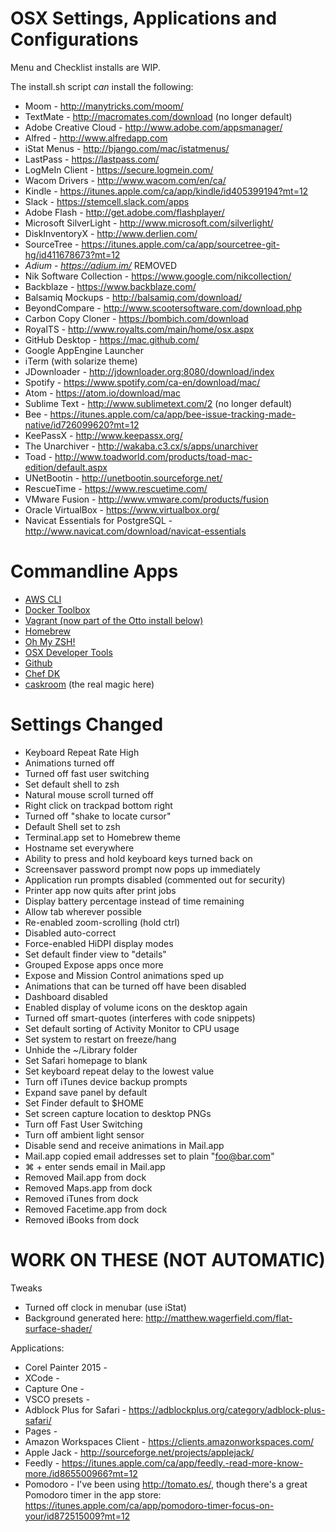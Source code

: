OSX Settings, Applications and Configurations 
=============================================
Menu and Checklist installs are WIP. 

The install.sh script *can* install the following:

 - Moom - http://manytricks.com/moom/
 - TextMate - http://macromates.com/download (no longer default)
 - Adobe Creative Cloud - http://www.adobe.com/appsmanager/
 - Alfred - http://www.alfredapp.com
 - iStat Menus - http://bjango.com/mac/istatmenus/
 - LastPass - https://lastpass.com/
 - LogMeIn Client - https://secure.logmein.com/
 - Wacom Drivers - http://www.wacom.com/en/ca/
 - Kindle - https://itunes.apple.com/ca/app/kindle/id405399194?mt=12
 - Slack - https://stemcell.slack.com/apps
 - Adobe Flash - http://get.adobe.com/flashplayer/
 - Microsoft SilverLight - http://www.microsoft.com/silverlight/
 - DiskInventoryX - http://www.derlien.com/
 - SourceTree - https://itunes.apple.com/ca/app/sourcetree-git-hg/id411678673?mt=12
 - _Adium - https://adium.im/_ REMOVED
 - Nik Software Collection - https://www.google.com/nikcollection/ 
 - Backblaze - https://www.backblaze.com/
 - Balsamiq Mockups - http://balsamiq.com/download/
 - BeyondCompare - http://www.scootersoftware.com/download.php
 - Carbon Copy Cloner - https://bombich.com/download
 - RoyalTS - http://www.royalts.com/main/home/osx.aspx
 - GitHub Desktop - https://mac.github.com/
 - Google AppEngine Launcher
 - iTerm (with solarize theme)
 - JDownloader - http://jdownloader.org:8080/download/index
 - Spotify - https://www.spotify.com/ca-en/download/mac/
 - Atom - https://atom.io/download/mac
 - Sublime Text - http://www.sublimetext.com/2 (no longer default)
 - Bee - https://itunes.apple.com/ca/app/bee-issue-tracking-made-native/id726099620?mt=12
 - KeePassX - http://www.keepassx.org/
 - The Unarchiver - http://wakaba.c3.cx/s/apps/unarchiver
 - Toad - http://www.toadworld.com/products/toad-mac-edition/default.aspx
 - UNetBootin - http://unetbootin.sourceforge.net/
 - RescueTime - https://www.rescuetime.com/
 - VMware Fusion - http://www.vmware.com/products/fusion
 - Oracle VirtualBox - https://www.virtualbox.org/
 - Navicat Essentials for PostgreSQL - http://www.navicat.com/download/navicat-essentials
  
Commandline Apps
================

 - [AWS CLI](http://aws.amazon.com/cli/)
 - [Docker Toolbox](https://www.docker.com/toolbox)
 - [Vagrant (now part of the Otto install below)](https://www.vagrantup.com/downloads.html) 
 - [Homebrew](http://brew.sh) 
 - [Oh My ZSH!](http://ohmyz.sh) 
 - [OSX Developer Tools](https://developer.apple.com/downloads/index.action) 
 - [Github](http://git-scm.com/download/mac)
 - [Chef DK](https://downloads.getchef.com/chef-dk/mac/)
 - [caskroom](http://caskroom.io) (the real magic here)
  
Settings Changed
================
 - Keyboard Repeat Rate High
 - Animations turned off
 - Turned off fast user switching
 - Set default shell to zsh
 - Natural mouse scroll turned off
 - Right click on trackpad bottom right
 - Turned off "shake to locate cursor"
 - Default Shell set to zsh
 - Terminal.app set to Homebrew theme
 - Hostname set everywhere
 - Ability to press and hold keyboard keys turned back on
 - Screensaver password prompt now pops up immediately
 - Application run prompts disabled (commented out for security)
 - Printer app now quits after print jobs
 - Display battery percentage instead of time remaining
 - Allow tab wherever possible
 - Re-enabled zoom-scrolling (hold ctrl)
 - Disabled auto-correct
 - Force-enabled HiDPI display modes
 - Set default finder view to "details"
 - Grouped Expose apps once more
 - Expose and Mission Control animations sped up
 - Animations that can be turned off have been disabled
 - Dashboard disabled
 - Enabled display of volume icons on the desktop again
 - Turned off smart-quotes (interferes with code snippets)
 - Set default sorting of Activity Monitor to CPU usage
 - Set system to restart on freeze/hang
 - Unhide the ~/Library folder
 - Set Safari homepage to blank
 - Set keyboard repeat delay to the lowest value 
 - Turn off iTunes device backup prompts
 - Expand save panel by default
 - Set Finder default to $HOME
 - Set screen capture location to desktop PNGs
 - Turn off Fast User Switching
 - Turn off ambient light sensor
 - Disable send and receive animations in Mail.app
 - Mail.app copied email addresses set to plain "foo@bar.com"
 - ⌘ + enter sends email in Mail.app
 - Removed Mail.app from dock
 - Removed Maps.app from dock
 - Removed iTunes from dock
 - Removed Facetime.app from dock
 - Removed iBooks from dock

WORK ON THESE (NOT AUTOMATIC)
=============================

Tweaks
 - Turned off clock in menubar (use iStat)
 - Background generated here: http://matthew.wagerfield.com/flat-surface-shader/

Applications:
 - Corel Painter 2015 - 
 - XCode - 
 - Capture One - 
 - VSCO presets - 
 - Adblock Plus for Safari - https://adblockplus.org/category/adblock-plus-safari/
 - Pages - 
 - Amazon Workspaces Client - https://clients.amazonworkspaces.com/
 - Apple Jack - http://sourceforge.net/projects/applejack/
 - Feedly - https://itunes.apple.com/ca/app/feedly.-read-more-know-more./id865500966?mt=12
 - Pomodoro - I've been using http://tomato.es/, though there's a great Pomodoro timer in the app store: https://itunes.apple.com/ca/app/pomodoro-timer-focus-on-your/id872515009?mt=12
